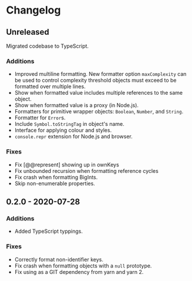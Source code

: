 # Changelog

## Unreleased

Migrated codebase to TypeScript.

### Additions

- Improved multiline formatting. New formatter option `maxComplexity` can be
  used to control complexity threshold objects must exceed to be formatted over
  multiple lines.
- Show when formatted value includes multiple references to the same object.
- Show when formatted value is a proxy (in Node.js).
- Formatters for primitive wrapper objects: `Boolean`, `Number`, and `String`.
- Formatter for `Error`s.
- Include `Symbol.toStringTag` in object's name.
- Interface for applying colour and styles.
- `console.repr` extension for Node.js and browser.

### Fixes

- Fix [@@represent] showing up in ownKeys
- Fix unbounded recursion when formatting reference cycles
- Fix crash when formatting BigInts.
- Skip non-enumerable properties.

## 0.2.0 - 2020-07-28

### Additions

- Added TypeScript typpings.

### Fixes

- Correctly format non-identifier keys.
- Fix crash when formatting objects with a `null` prototype.
- Fix using as a GIT dependency from yarn and yarn 2.

